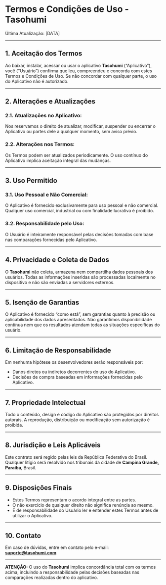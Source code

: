 # Termos e Condições de Uso - Tasohumi

Última Atualização: [DATA]

---

## 1. Aceitação dos Termos
Ao baixar, instalar, acessar ou usar o aplicativo **Tasohumi** (“Aplicativo”), você (“Usuário”) confirma que leu, compreendeu e concorda com estes Termos e Condições de Uso. Se não concordar com qualquer parte, o uso do Aplicativo não é autorizado.

---

## 2. Alterações e Atualizações
### 2.1. Atualizações no Aplicativo:
Nos reservamos o direito de atualizar, modificar, suspender ou encerrar o Aplicativo ou partes dele a qualquer momento, sem aviso prévio.

### 2.2. Alterações nos Termos:
Os Termos podem ser atualizados periodicamente. O uso contínuo do Aplicativo implica aceitação integral das mudanças.

---

## 3. Uso Permitido
### 3.1. Uso Pessoal e Não Comercial:
O Aplicativo é fornecido exclusivamente para uso pessoal e não comercial. Qualquer uso comercial, industrial ou com finalidade lucrativa é proibido.

### 3.2. Responsabilidade pelo Uso:
O Usuário é inteiramente responsável pelas decisões tomadas com base nas comparações fornecidas pelo Aplicativo.

---

## 4. Privacidade e Coleta de Dados
O **Tasohumi** não coleta, armazena nem compartilha dados pessoais dos usuários. Todas as informações inseridas são processadas localmente no dispositivo e não são enviadas a servidores externos.

---

## 5. Isenção de Garantias
O Aplicativo é fornecido “como está”, sem garantias quanto à precisão ou aplicabilidade dos dados apresentados. Não garantimos disponibilidade contínua nem que os resultados atendam todas as situações específicas do usuário.

---

## 6. Limitação de Responsabilidade
Em nenhuma hipótese os desenvolvedores serão responsáveis por:
- Danos diretos ou indiretos decorrentes do uso do Aplicativo.
- Decisões de compra baseadas em informações fornecidas pelo Aplicativo.

---

## 7. Propriedade Intelectual
Todo o conteúdo, design e código do Aplicativo são protegidos por direitos autorais. A reprodução, distribuição ou modificação sem autorização é proibida.

---

## 8. Jurisdição e Leis Aplicáveis
Este contrato será regido pelas leis da República Federativa do Brasil. Qualquer litígio será resolvido nos tribunais da cidade de **Campina Grande, Paraíba**, Brasil.

---

## 9. Disposições Finais
- Estes Termos representam o acordo integral entre as partes.
- O não exercício de qualquer direito não significa renúncia ao mesmo.
- É de responsabilidade do Usuário ler e entender estes Termos antes de utilizar o Aplicativo.

---

## 10. Contato

Em caso de dúvidas, entre em contato pelo e-mail: **suporte@tasohumi.com**

---

**ATENÇÃO:**
O uso do **Tasohumi** implica concordância total com os termos acima, incluindo a responsabilidade pelas decisões baseadas nas comparações realizadas dentro do aplicativo.
